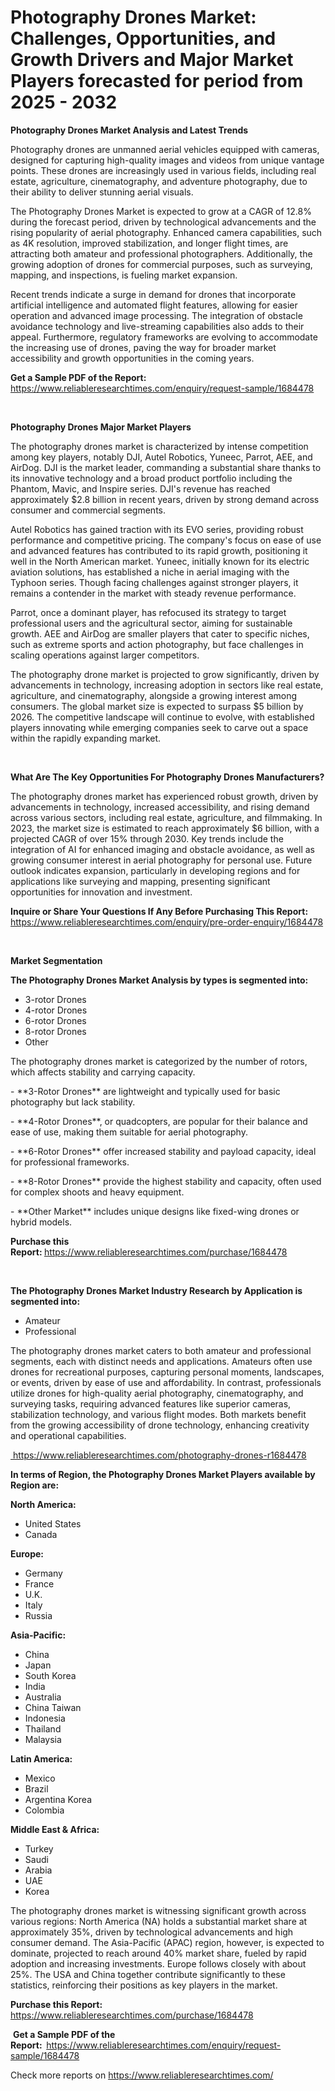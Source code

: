 <p><h1>Photography Drones Market: Challenges, Opportunities, and Growth Drivers and Major Market Players forecasted for period from 2025 - 2032</h1></p><p><strong>Photography Drones Market Analysis and Latest Trends</strong></p>
<p><p>Photography drones are unmanned aerial vehicles equipped with cameras, designed for capturing high-quality images and videos from unique vantage points. These drones are increasingly used in various fields, including real estate, agriculture, cinematography, and adventure photography, due to their ability to deliver stunning aerial visuals.</p><p>The Photography Drones Market is expected to grow at a CAGR of 12.8% during the forecast period, driven by technological advancements and the rising popularity of aerial photography. Enhanced camera capabilities, such as 4K resolution, improved stabilization, and longer flight times, are attracting both amateur and professional photographers. Additionally, the growing adoption of drones for commercial purposes, such as surveying, mapping, and inspections, is fueling market expansion.</p><p>Recent trends indicate a surge in demand for drones that incorporate artificial intelligence and automated flight features, allowing for easier operation and advanced image processing. The integration of obstacle avoidance technology and live-streaming capabilities also adds to their appeal. Furthermore, regulatory frameworks are evolving to accommodate the increasing use of drones, paving the way for broader market accessibility and growth opportunities in the coming years.</p></p>
<p><strong>Get a Sample PDF of the Report:&nbsp;</strong> <a href="https://www.reliableresearchtimes.com/enquiry/request-sample/1684478?utm_campaign=3187&utm_medium=2&utm_source=Github&utm_content=ia&utm_term=09042025&utm_id=photography-drones">https://www.reliableresearchtimes.com/enquiry/request-sample/1684478</a></p>
<p>&nbsp;</p>
<p><strong>Photography Drones Major Market Players</strong></p>
<p><p>The photography drones market is characterized by intense competition among key players, notably DJI, Autel Robotics, Yuneec, Parrot, AEE, and AirDog. DJI is the market leader, commanding a substantial share thanks to its innovative technology and a broad product portfolio including the Phantom, Mavic, and Inspire series. DJI's revenue has reached approximately $2.8 billion in recent years, driven by strong demand across consumer and commercial segments.</p><p>Autel Robotics has gained traction with its EVO series, providing robust performance and competitive pricing. The company's focus on ease of use and advanced features has contributed to its rapid growth, positioning it well in the North American market. Yuneec, initially known for its electric aviation solutions, has established a niche in aerial imaging with the Typhoon series. Though facing challenges against stronger players, it remains a contender in the market with steady revenue performance.</p><p>Parrot, once a dominant player, has refocused its strategy to target professional users and the agricultural sector, aiming for sustainable growth. AEE and AirDog are smaller players that cater to specific niches, such as extreme sports and action photography, but face challenges in scaling operations against larger competitors.</p><p>The photography drone market is projected to grow significantly, driven by advancements in technology, increasing adoption in sectors like real estate, agriculture, and cinematography, alongside a growing interest among consumers. The global market size is expected to surpass $5 billion by 2026. The competitive landscape will continue to evolve, with established players innovating while emerging companies seek to carve out a space within the rapidly expanding market.</p></p>
<p>&nbsp;</p>
<p><strong>What Are The Key Opportunities For Photography Drones Manufacturers?</strong></p>
<p><p>The photography drones market has experienced robust growth, driven by advancements in technology, increased accessibility, and rising demand across various sectors, including real estate, agriculture, and filmmaking. In 2023, the market size is estimated to reach approximately $6 billion, with a projected CAGR of over 15% through 2030. Key trends include the integration of AI for enhanced imaging and obstacle avoidance, as well as growing consumer interest in aerial photography for personal use. Future outlook indicates expansion, particularly in developing regions and for applications like surveying and mapping, presenting significant opportunities for innovation and investment.</p></p>
<p><strong>Inquire or Share Your Questions If Any Before Purchasing This Report:</strong> <a href="https://www.reliableresearchtimes.com/enquiry/pre-order-enquiry/1684478?utm_campaign=3187&utm_medium=2&utm_source=Github&utm_content=ia&utm_term=09042025&utm_id=photography-drones">https://www.reliableresearchtimes.com/enquiry/pre-order-enquiry/1684478</a></p>
<p>&nbsp;</p>
<p><strong>Market Segmentation</strong></p>
<p><strong>The Photography Drones Market Analysis by types is segmented into:</strong></p>
<p><ul><li>3-rotor Drones</li><li>4-rotor Drones</li><li>6-rotor Drones</li><li>8-rotor Drones</li><li>Other</li></ul></p>
<p><p>The photography drones market is categorized by the number of rotors, which affects stability and carrying capacity. </p><p>- **3-Rotor Drones** are lightweight and typically used for basic photography but lack stability.</p><p>- **4-Rotor Drones**, or quadcopters, are popular for their balance and ease of use, making them suitable for aerial photography.</p><p>- **6-Rotor Drones** offer increased stability and payload capacity, ideal for professional frameworks.</p><p>- **8-Rotor Drones** provide the highest stability and capacity, often used for complex shoots and heavy equipment.</p><p>- **Other Market** includes unique designs like fixed-wing drones or hybrid models.</p></p>
<p><strong>Purchase this Report:&nbsp;</strong><a href="https://www.reliableresearchtimes.com/purchase/1684478?utm_campaign=3187&utm_medium=2&utm_source=Github&utm_content=ia&utm_term=09042025&utm_id=photography-drones">https://www.reliableresearchtimes.com/purchase/1684478</a></p>
<p>&nbsp;</p>
<p><strong>The Photography Drones Market Industry Research by Application is segmented into:</strong></p>
<p><ul><li>Amateur</li><li>Professional</li></ul></p>
<p><p>The photography drones market caters to both amateur and professional segments, each with distinct needs and applications. Amateurs often use drones for recreational purposes, capturing personal moments, landscapes, or events, driven by ease of use and affordability. In contrast, professionals utilize drones for high-quality aerial photography, cinematography, and surveying tasks, requiring advanced features like superior cameras, stabilization technology, and various flight modes. Both markets benefit from the growing accessibility of drone technology, enhancing creativity and operational capabilities.</p></p>
<p><a href="https://www.reliableresearchtimes.com/photography-drones-r1684478?utm_campaign=3187&utm_medium=2&utm_source=Github&utm_content=ia&utm_term=09042025&utm_id=photography-drones">&nbsp;https://www.reliableresearchtimes.com/photography-drones-r1684478</a></p>
<p><strong>In terms of Region, the Photography Drones Market Players available by Region are:</strong></p>
<p>
    <p> <strong> North America: </strong>
        <ul>
            <li>United States</li>
            <li>Canada</li>
        </ul>
        </p> 
    <p> <strong> Europe: </strong>
        <ul>
            <li>Germany</li>
            <li>France</li>
            <li>U.K.</li>
            <li>Italy</li>
            <li>Russia</li>
        </ul>
        </p> 
    <p> <strong> Asia-Pacific: </strong>
        <ul>
            <li>China</li>
            <li>Japan</li>
            <li>South Korea</li>
            <li>India</li>
            <li>Australia</li>
            <li>China Taiwan</li>
            <li>Indonesia</li>
            <li>Thailand</li>
            <li>Malaysia</li>
        </ul>
        </p> 
    <p> <strong> Latin America: </strong>
        <ul>
            <li>Mexico</li>
            <li>Brazil</li>
            <li>Argentina Korea</li>
            <li>Colombia</li>
        </ul>
        </p> 
    <p> <strong> Middle East & Africa: </strong>
        <ul>
            <li>Turkey</li>
            <li>Saudi</li>
            <li>Arabia</li>
            <li>UAE</li>
            <li>Korea</li>
        </ul>
    </p>
    </p>
<p><p>The photography drones market is witnessing significant growth across various regions: North America (NA) holds a substantial market share at approximately 35%, driven by technological advancements and high consumer demand. The Asia-Pacific (APAC) region, however, is expected to dominate, projected to reach around 40% market share, fueled by rapid adoption and increasing investments. Europe follows closely with about 25%. The USA and China together contribute significantly to these statistics, reinforcing their positions as key players in the market.</p></p>
<p><strong>Purchase this Report: </strong><a href="https://www.reliableresearchtimes.com/purchase/1684478?utm_campaign=3187&utm_medium=2&utm_source=Github&utm_content=ia&utm_term=09042025&utm_id=photography-drones">https://www.reliableresearchtimes.com/purchase/1684478</a></p>
<p>&nbsp;<strong>Get a Sample PDF of the Report:&nbsp;&nbsp;</strong><a href="https://www.reliableresearchtimes.com/enquiry/request-sample/1684478?utm_campaign=3187&utm_medium=2&utm_source=Github&utm_content=ia&utm_term=09042025&utm_id=photography-drones">https://www.reliableresearchtimes.com/enquiry/request-sample/1684478</a></p>
<p><strong></strong></p>
<p>Check more reports on <a href="https://www.reliableresearchtimes.com/?utm_campaign=3187&utm_medium=2&utm_source=Github&utm_content=ia&utm_term=09042025&utm_id=photography-drones">https://www.reliableresearchtimes.com/</a></p>